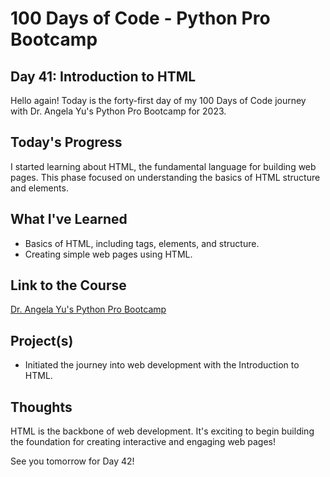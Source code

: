 # 100 Days of Code - Python Pro Bootcamp
## Day 41: Introduction to HTML

Hello again! Today is the forty-first day of my 100 Days of Code journey with Dr. Angela Yu's Python Pro Bootcamp for 2023.

## Today's Progress
I started learning about HTML, the fundamental language for building web pages. This phase focused on understanding the basics of HTML structure and elements.

## What I've Learned
- Basics of HTML, including tags, elements, and structure.
- Creating simple web pages using HTML.

## Link to the Course
[Dr. Angela Yu's Python Pro Bootcamp](https://www.udemy.com/course/100-days-of-code/)

## Project(s)
- Initiated the journey into web development with the Introduction to HTML.

## Thoughts
HTML is the backbone of web development. It's exciting to begin building the foundation for creating interactive and engaging web pages!

See you tomorrow for Day 42!
